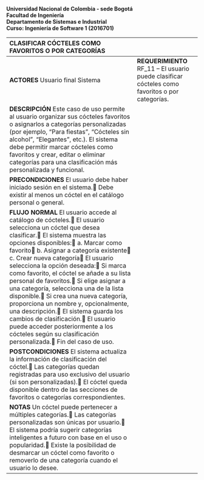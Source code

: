   
**Universidad Nacional de Colombia \- sede Bogotá**  
**Facultad de Ingeniería**  
**Departamento de Sistemas e Industrial**  
**Curso:  Ingeniería de Software 1 (2016701)**

| CLASIFICAR CÓCTELES COMO FAVORITOS O POR CATEGORÍAS |  |
| :---- | :---- |
| **ACTORES** Usuario final Sistema | **REQUERIMIENTO** RF\_11 – El usuario puede clasificar cócteles como favoritos o por categorías.  |
| **DESCRIPCIÓN** Este caso de uso permite al usuario organizar sus cócteles favoritos o asignarlos a categorías personalizadas (por ejemplo, “Para fiestas”, “Cócteles sin alcohol”, “Elegantes”, etc.). El sistema debe permitir marcar cócteles como favoritos y crear, editar o eliminar categorías para una clasificación más personalizada y funcional. |  |
| **PRECONDICIONES** El usuario debe haber iniciado sesión en el sistema. Debe existir al menos un cóctel en el catálogo personal o general. |  |
| **FLUJO NORMAL** El usuario accede al catálogo de cócteles. El usuario selecciona un cóctel que desea clasificar. El sistema muestra las opciones disponibles: a. Marcar como favorito b. Asignar a categoría existente c. Crear nueva categoría El usuario selecciona la opción deseada: Si marca como favorito, el cóctel se añade a su lista personal de favoritos. Si elige asignar a una categoría, selecciona una de la lista disponible. Si crea una nueva categoría, proporciona un nombre y, opcionalmente, una descripción. El sistema guarda los cambios de clasificación. El usuario puede acceder posteriormente a los cócteles según su clasificación personalizada. Fin del caso de uso. |  |
| **POSTCONDICIONES** El sistema actualiza la información de clasificación del cóctel. Las categorías quedan registradas para uso exclusivo del usuario (si son personalizadas). El cóctel queda disponible dentro de las secciones de favoritos o categorías correspondientes. |  |
| **NOTAS** Un cóctel puede pertenecer a múltiples categorías. Las categorías personalizadas son únicas por usuario. El sistema podría sugerir categorías inteligentes a futuro con base en el uso o popularidad. Existe la posibilidad de desmarcar un cóctel como favorito o removerlo de una categoría cuando el usuario lo desee. |  |

